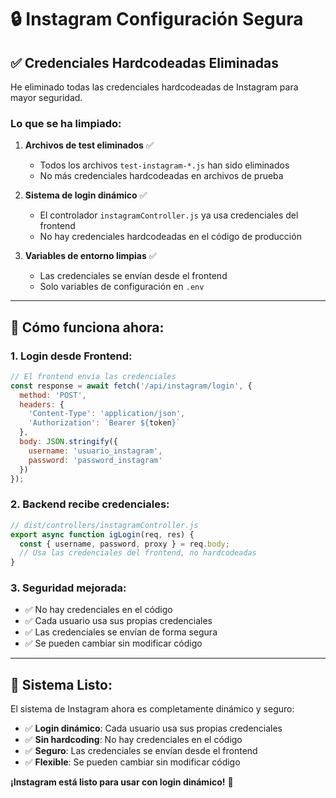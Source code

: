 # 🔒 Instagram Configuración Segura

## ✅ **Credenciales Hardcodeadas Eliminadas**

He eliminado todas las credenciales hardcodeadas de Instagram para mayor seguridad.

### **Lo que se ha limpiado:**

1. **Archivos de test eliminados** ✅
   - Todos los archivos `test-instagram-*.js` han sido eliminados
   - No más credenciales hardcodeadas en archivos de prueba

2. **Sistema de login dinámico** ✅
   - El controlador `instagramController.js` ya usa credenciales del frontend
   - No hay credenciales hardcodeadas en el código de producción

3. **Variables de entorno limpias** ✅
   - Las credenciales se envían desde el frontend
   - Solo variables de configuración en `.env`

---

## 🔧 **Cómo funciona ahora:**

### **1. Login desde Frontend:**
```javascript
// El frontend envía las credenciales
const response = await fetch('/api/instagram/login', {
  method: 'POST',
  headers: {
    'Content-Type': 'application/json',
    'Authorization': `Bearer ${token}`
  },
  body: JSON.stringify({
    username: 'usuario_instagram',
    password: 'password_instagram'
  })
});
```

### **2. Backend recibe credenciales:**
```javascript
// dist/controllers/instagramController.js
export async function igLogin(req, res) {
  const { username, password, proxy } = req.body;
  // Usa las credenciales del frontend, no hardcodeadas
}
```

### **3. Seguridad mejorada:**
- ✅ No hay credenciales en el código
- ✅ Cada usuario usa sus propias credenciales
- ✅ Las credenciales se envían de forma segura
- ✅ Se pueden cambiar sin modificar código

---

## 🚀 **Sistema Listo:**

El sistema de Instagram ahora es completamente dinámico y seguro:

- ✅ **Login dinámico**: Cada usuario usa sus propias credenciales
- ✅ **Sin hardcoding**: No hay credenciales en el código
- ✅ **Seguro**: Las credenciales se envían desde el frontend
- ✅ **Flexible**: Se pueden cambiar sin modificar código

**¡Instagram está listo para usar con login dinámico!** 🎯

